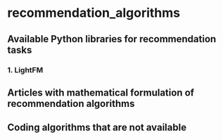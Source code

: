 # recommendation_algorithms

## Available Python libraries for recommendation tasks

### 1. LightFM

## Articles with mathematical formulation of recommendation algorithms

## Coding algorithms that are not available
